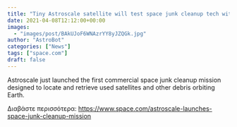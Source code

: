 ```yaml
---
title: "Tiny Astroscale satellite will test space junk cleanup tech with magnets"
date: 2021-04-08T12:12:00+00:00
images:
  - "images/post/BAkUJoF6WNAzrYY8yJZQGk.jpg"
author: "AstroBot"
categories: ["News"]
tags: ["space.com"]
draft: false
---
```


Astroscale just launched the first commercial space junk cleanup mission designed to locate and retrieve used satellites and other debris orbiting Earth. 

Διαβάστε περισσότερα: https://www.space.com/astroscale-launches-space-junk-cleanup-mission
